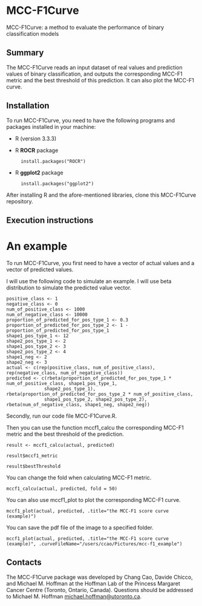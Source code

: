 # MCC-F1Curve #

MCC-F1Curve: a method to evaluate the performance of binary classification models

## Summary ##

The MCC-F1Curve reads an input dataset of real values and prediction values of binary classification, and outputs the corresponding MCC-F1 metric and the best threshold of this prediction. It can also plot the MCC-F1 curve.

## Installation ##

To run MCC-F1Curve, you need to have the following programs and packages installed in your machine:

* R (version 3.3.3)
* R **ROCR** package

		install.packages("ROCR")

* R **ggplot2** package

		install.packages("ggplot2")

After installing R and the afore-mentioned libraries, clone this MCC-F1Curve repository.

## Execution instructions ##

# An example

To run MCC-F1Curve, you first need to have a vector of actual values and a vector of predicted values.

I will use the following code to simulate an example. I will use beta distribution to simulate the predicted value vector.
    
    positive_class <- 1
    negative_class <- 0
    num_of_positive_class <- 1000
    num_of_negative_class <- 10000
    proportion_of_predicted_for_pos_type_1 <- 0.3
    proportion_of_predicted_for_pos_type_2 <- 1 - proportion_of_predicted_for_pos_type_1
    shape1_pos_type_1 <- 12
    shape2_pos_type_1 <- 2
    shape1_pos_type_2 <- 3
    shape2_pos_type_2 <- 4
    shape1_neg <- 2 
    shape2_neg <- 3
    actual <- c(rep(positive_class, num_of_positive_class), rep(negative_class, num_of_negative_class))
    predicted <- c(rbeta(proportion_of_predicted_for_pos_type_1 * num_of_positive_class, shape1_pos_type_1,    
                  shape2_pos_type_1), rbeta(proportion_of_predicted_for_pos_type_2 * num_of_positive_class, 
                  shape1_pos_type_2, shape2_pos_type_2), rbeta(num_of_negative_class, shape1_neg, shape2_neg))

Secondly, run our code file MCC-F1Curve.R.

Then you can use the function mccf1_calcu the corresponding MCC-F1 metric and the best threshold of the prediction.

	result <- mccf1_calcu(actual, predicted)

	result$mccf1_metric

	result$bestThreshold
	
You can change the fold when calculating MCC-F1 metric.
	
    mccf1_calcu(actual, predicted, fold = 50)
  
You can also use mccf1_plot to plot the corresponding MCC-F1 curve. 

	mccf1_plot(actual, predicted, .title="the MCC-F1 score curve (example)")

You can save the pdf file of the image to a specified folder. 

    mccf1_plot(actual, predicted, .title="the MCC-F1 score curve (example)", .curveFileName="/users/ccao/Pictures/mcc-f1_example")

## Contacts ##

The MCC-F1Curve package was developed by Chang Cao, Davide Chicco, and Michael M. Hoffman at the Hoffman Lab of the Princess Margaret Cancer Centre (Toronto, Ontario, Canada). Questions should be
addressed to Michael M. Hoffman <michael.hoffman@utoronto.ca>.
